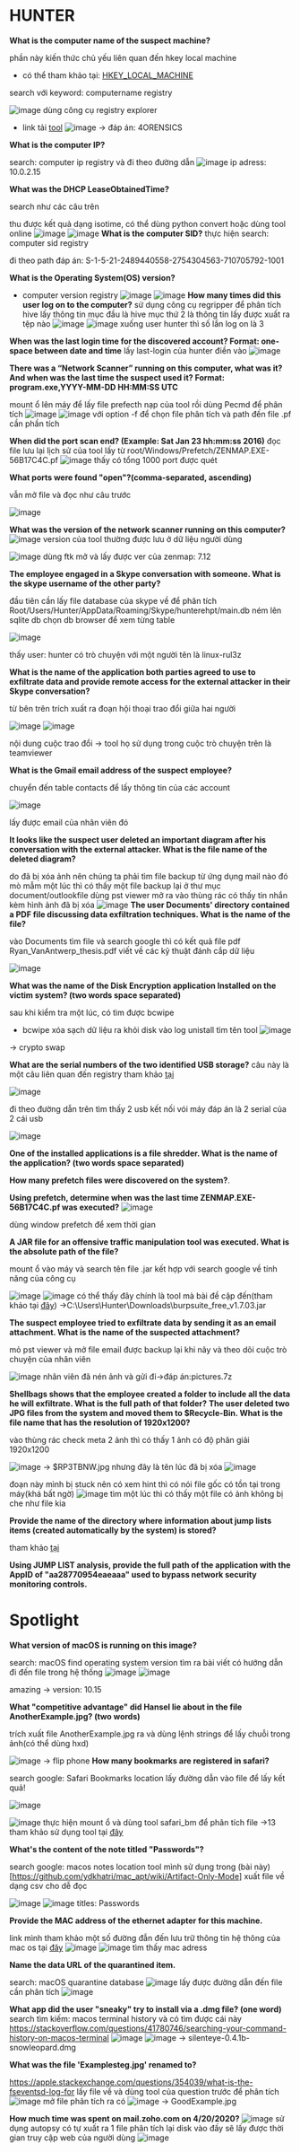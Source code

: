 # HUNTER
**What is the computer name of the suspect machine?**

phần này kiến thức chủ yếu liên quan đến hkey local machine
* có thể tham khảo tại: [HKEY_LOCAL_MACHINE](https://www.lifewire.com/hkey-local-machine-2625902)

search với keyword: computername registry

![image](https://user-images.githubusercontent.com/110059218/224646446-98b89045-7d76-4bf8-87d5-1c1a12e0c419.png)
dùng công cụ registry explorer

* link tải [tool](https://drive.google.com/file/d/19EW3ZJkz-Qac6Tt1r8suNgBOPAmGkDq1/view?usp=share_link)
![image](https://user-images.githubusercontent.com/110059218/224647405-db32fa7c-40a3-409e-8085-576be996f329.png)
-> đáp án: 4ORENSICS

**What is the computer IP?**

search: computer ip registry và đi theo đường dẫn
![image](https://user-images.githubusercontent.com/110059218/224649182-9347a8d2-8efb-4241-84f8-4a2400912f4b.png)
ip adress: 10.0.2.15

**What was the DHCP LeaseObtainedTime?**

search như các câu trên

thu được kết quả dạng isotime, có thể dùng python convert hoặc dùng tool online
![image](https://user-images.githubusercontent.com/110059218/224698308-6dd8c5b8-19a1-4a64-b9b2-9189809debff.png)
![image](https://user-images.githubusercontent.com/110059218/225620331-e107fa16-dfd3-4b68-809d-34f30d3ae779.png)
**What is the computer SID?**
thực hiện search: computer sid registry

đi theo path
đáp án: S-1-5-21-2489440558-2754304563-710705792-1001

**What is the Operating System(OS) version?**
* computer version registry
![image](https://user-images.githubusercontent.com/110059218/224754224-2b409d75-3259-4628-9ee7-4e875befaf12.png)
![image](https://user-images.githubusercontent.com/110059218/224754302-1c86c8cb-e474-43cf-98d6-cd0c2780f17c.png)
**How many times did this user log on to the computer?**
sử dụng công cụ regripper để phân tích hive lấy thông tin
mục đầu là hive mục thứ 2 là thông tin lấy được xuất ra tệp nào
![image](https://user-images.githubusercontent.com/110059218/224762692-b15cf90a-c543-4038-9677-eea99399b055.png)
![image](https://user-images.githubusercontent.com/110059218/224762750-54126572-78d8-4900-8a5f-af32b1dd7afa.png)
xuống user hunter thì số lần log on là 3

**When was the last login time for the discovered account? Format: one-space between date and time**
lấy last-login của hunter điền vào
![image](https://user-images.githubusercontent.com/110059218/224763723-4842afa0-0bd2-49c6-9fe5-1d49fbbe320e.png)

**There was a “Network Scanner” running on this computer, what was it? And when was the last time the suspect used it? Format: program.exe,YYYY-MM-DD HH:MM:SS UTC**

mount ổ lên máy để lấy file prefecth nạp của tool rồi dùng Pecmd để phân tích
![image](https://user-images.githubusercontent.com/110059218/225621414-2c0bbf8b-765a-47bc-88da-370c233dea54.png)
![image](https://user-images.githubusercontent.com/110059218/225622437-efbacf69-f290-4fa9-9e62-f4089d43bb4c.png)
với option -f để chọn file phân tích và path đến file .pf cần phần tích

**When did the port scan end? (Example: Sat Jan 23 hh:mm:ss 2016)**
đọc file lưu lại lịch sử của tool lấy từ root/Windows/Prefetch/ZENMAP.EXE-56B17C4C.pf
![image](https://user-images.githubusercontent.com/110059218/225643581-8f7558df-0f82-4ef4-a503-c46c6e9e0b13.png)
thấy có tổng 1000 port được quét

**What ports were found "open"?(comma-separated, ascending)**

vẫn mở file và đọc như câu trước 

![image](https://user-images.githubusercontent.com/110059218/225650626-61bc1d00-9856-4578-b1bc-ed4f4ac511e2.png)

**What was the version of the network scanner running on this computer?**
![image](https://user-images.githubusercontent.com/110059218/225650762-956f2972-0200-4e7c-a07e-884a6515c450.png)
version của tool thường được lưu ở dữ liệu người dùng

![image](https://user-images.githubusercontent.com/110059218/225650895-655857bb-bf7a-416a-a979-af35e1881b6f.png)
dùng ftk mở và lấy được ver của zenmap: 7.12

**The employee engaged in a Skype conversation with someone. What is the skype username of the other party?**

đầu tiên cần lấy file database của skype về để phân tích
Root/Users/Hunter/AppData/Roaming/Skype/hunterehpt/main.db
ném lên sqlite db chọn db browser để xem từng table

![image](https://user-images.githubusercontent.com/110059218/225661727-619ccae0-cc30-45b5-b0f4-aa9b17c0b0b2.png)

thấy user: hunter có trò chuyện với một người tên là linux-rul3z

**What is the name of the application both parties agreed to use to exfiltrate data and provide remote access for the external attacker in their Skype conversation?**
 
 từ bên trên trích xuất ra đoạn hội thoại trao đổi giữa hai người
 
![image](https://user-images.githubusercontent.com/110059218/225662342-65e57c48-eecd-4bfd-89df-b537b9d92b4f.png)
![image](https://user-images.githubusercontent.com/110059218/225662611-cf34c1d6-0656-471e-8fa0-d2a5c5bdd9e7.png)

nội dung cuộc trao đổi
-> tool họ sử dụng trong cuộc trò chuyện trên là teamviewer

**What is the Gmail email address of the suspect employee?**

chuyển đến table contacts để lấy thông tin của các account 

![image](https://user-images.githubusercontent.com/110059218/225664749-200797b0-9b58-44d4-a746-a6361abf57f9.png)

lấy được email của nhân viên đó

**It looks like the suspect user deleted an important diagram after his conversation with the external attacker. What is the file name of the deleted diagram?**

do đã bị xóa ảnh nên chúng ta phải tìm file backup từ ứng dụng mail nào đó
mò mẫm một lúc thì có thấy một file backup lại ở thư mục document/outlookfile
dùng pst viewer mở ra vào thùng rác có thấy tin nhắn kèm hình ảnh đã bị xóa
![image](https://user-images.githubusercontent.com/110059218/225678624-0e0d9ce2-8925-4d23-88fc-1ec37152c673.png)
**The user Documents' directory contained a PDF file discussing data exfiltration techniques. What is the name of the file?**

vào Documents tìm file và search google thì có kết quả file pdf Ryan_VanAntwerp_thesis.pdf viết về các kỹ thuật đánh cắp dữ liệu

![image](https://user-images.githubusercontent.com/110059218/225679290-8a060c55-5c3a-4693-a006-86e05c410755.png)

**What was the name of the Disk Encryption application Installed on the victim system? (two words space separated)**

sau khi kiểm tra một lúc, có tìm được bcwipe
* bcwipe xóa sạch dữ liệu ra khỏi disk
vào log unistall tìm tên tool 
![image](https://user-images.githubusercontent.com/110059218/225687787-06879332-6c6d-4eb9-86b4-2d1dd2e608e8.png)

-> crypto swap

**What are the serial numbers of the two identified USB storage?**
câu này là một câu liên quan đến registry
tham khảo [tại](https://whitehat.vn/threads/computer-forensics-trich-luc-cac-ket-noi-usb-da-gan-vao-may-tinh-cua-ban.13676/)

![image](https://user-images.githubusercontent.com/110059218/225688222-dd8ba65f-150c-4b8c-ade6-41b1f2e5ea1a.png)

đi theo đường dẫn trên tìm thấy 2 usb kết nối vói máy đáp án là 2 serial của 2 cái usb

![image](https://user-images.githubusercontent.com/110059218/225688433-d0b2b53c-90b6-4481-bc80-f07cf43ee4ef.png)

**One of the installed applications is a file shredder. What is the name of the application? (two words space separated)**

**How many prefetch files were discovered on the system?**.

**Using prefetch, determine when was the last time ZENMAP.EXE-56B17C4C.pf was executed?**
![image](https://user-images.githubusercontent.com/110059218/225945263-c7de3d7a-420a-4ac0-a793-eeeab56e85fd.png)

dùng window prefetch để xem thời gian

**A JAR file for an offensive traffic manipulation tool was executed. What is the absolute path of the file?**

mount ổ vào máy và search tên file .jar kết hợp với search google về tính năng của công cụ

![image](https://user-images.githubusercontent.com/110059218/225945518-7925f389-06d8-415e-8572-0579ef73fd37.png)
![image](https://user-images.githubusercontent.com/110059218/225945616-eb806f7a-70c3-48c9-ad3f-14189109efc0.png)
có thể thấy đây chính là tool mà bài đề cập đến(tham khảo tại [đây](https://viblo.asia/p/burp-suite-tro-thu-dac-luc-cho-tester-va-pentester-trong-kiem-tra-ung-dung-web-E375z4GWZGW))
->C:\Users\Hunter\Downloads\burpsuite_free_v1.7.03.jar

**The suspect employee tried to exfiltrate data by sending it as an email attachment. What is the name of the suspected attachment?**

mỏ pst viewer và mở file email được backup lại khi nãy và theo dõi cuộc trò chuyện của nhân viên

![image](https://user-images.githubusercontent.com/110059218/225949082-39581c03-f09f-4cd4-b663-fad8df46299b.png)
nhân viên đã nén ảnh và gửi đi->đáp án:pictures.7z

**Shellbags shows that the employee created a folder to include all the data he will exfiltrate. What is the full path of that folder?**
**The user deleted two JPG files from the system and moved them to $Recycle-Bin. What is the file name that has the resolution of 1920x1200?**

vào thùng rác check meta 2 ảnh thì có thấy 1 ảnh có độ phân giải 1920x1200

![image](https://user-images.githubusercontent.com/110059218/225954191-6fd480fa-16d8-4dca-b1ab-465eca2b5cd5.png)
-> $RP3TBNW.jpg
nhưng đây là tên lúc đã bị xóa 
![image](https://user-images.githubusercontent.com/110059218/225954936-596768ec-0102-482a-ad60-a861c8ab3a73.png)

đoạn này mình bị stuck nên có xem hint thì có nói file gốc có tồn tại trong máy(khá bất ngờ)
![image](https://user-images.githubusercontent.com/110059218/225970844-fcd9d54c-856f-4af4-af83-75ebbe544562.png)
tìm một lúc thì có thấy một file có ảnh không bị che như file kia

**Provide the name of the directory where information about jump lists items (created automatically by the system) is stored?**

tham khảo [tại](https://social.technet.microsoft.com/Forums/windows/en-US/900098c0-12d9-43c2-9368-45d28afe59c1/jump-list-traffic-automaticdestinationsms?forum=winserverGP)

**Using JUMP LIST analysis, provide the full path of the application with the AppID of "aa28770954eaeaaa" used to bypass network security monitoring controls.**

# Spotlight
**What version of macOS is running on this image?**

search: macOS find operating system version tìm ra bài viết có hướng dẫn đi đến file trong hệ thống
![image](https://user-images.githubusercontent.com/110059218/226003041-957e0528-3767-4c1e-b8a6-82a46ff2768d.png)
![image](https://user-images.githubusercontent.com/110059218/226003137-1542b461-5bf4-4a44-b79e-8505e79d69a2.png)

amazing -> version: 10.15

**What "competitive advantage" did Hansel lie about in the file AnotherExample.jpg? (two words)**

trích xuất file AnotherExample.jpg ra và dùng lệnh strings để lấy chuỗi trong ảnh(có thể dùng hxd)

![image](https://user-images.githubusercontent.com/110059218/226007338-587ec770-f520-4644-b428-78e3217378a5.png)
-> flip phone
**How many bookmarks are registered in safari?**

search google: Safari Bookmarks location lấy đường dẫn vào file để lấy kết quả!

![image](https://user-images.githubusercontent.com/110059218/226110553-1c500452-c329-45cd-8c17-276505bfc718.png)

![image](https://user-images.githubusercontent.com/110059218/226112745-74398bb8-c9d6-4dd5-a86e-be3effebac08.png)
thực hiện mount ổ và dùng tool safari_bm để phân tích file ->13
tham khảo sử dụng tool tại [đây](https://jafat.sourceforge.net/Analyzing_Safari_With_SFT.pdf)

**What's the content of the note titled "Passwords"?**

search google: macos notes location
tool mình sử dụng trong (bài này)[https://github.com/ydkhatri/mac_apt/wiki/Artifact-Only-Mode]
xuất file về dạng csv cho dễ đọc

![image](https://user-images.githubusercontent.com/110059218/226113978-b722733a-f858-4420-ab35-2bb12127fc3d.png)
![image](https://user-images.githubusercontent.com/110059218/226114001-f65e04a6-008e-410a-8d84-586d4061276f.png)
titles: Passwords

**Provide the MAC address of the ethernet adapter for this machine.**

link mình tham khảo một số đường đẫn đến lưu trữ thông tin hệ thông của mac os tại [đây](https://davidkoepi.wordpress.com/2013/07/06/macforensics4/)
![image](https://user-images.githubusercontent.com/110059218/226114103-4cc49a7c-f39d-42d9-84a3-717d47925169.png)
![image](https://user-images.githubusercontent.com/110059218/226114151-7b774f98-a57a-429a-8110-b49725b24adf.png)
tìm thấy mac adress

**Name the data URL of the quarantined item.**

search: macOS quarantine database
![image](https://user-images.githubusercontent.com/110059218/226114914-3f3b3642-d09f-4317-b707-544f30e80d03.png)
lấy được đường dẫn đến file cần phân tích
![image](https://user-images.githubusercontent.com/110059218/226114926-b5b09059-6d59-4ab3-a70a-9f0de839001d.png)

**What app did the user "sneaky" try to install via a .dmg file? (one word)**
search tìm kiếm: macos terminal history và có tìm được cái này
https://stackoverflow.com/questions/41780746/searching-your-command-history-on-macos-terminal
![image](https://user-images.githubusercontent.com/110059218/226115226-d1d6e5ed-ae18-4026-b93c-b950787889aa.png)
![image](https://user-images.githubusercontent.com/110059218/226115283-7f3b8aa7-4d8c-402e-8309-8fc48378d6d5.png)
-> silenteye-0.4.1b-snowleopard.dmg

**What was the file 'Examplesteg.jpg' renamed to?**

https://apple.stackexchange.com/questions/354039/what-is-the-fseventsd-log-for
lấy file về và dùng tool của question trước để phân tích
![image](https://user-images.githubusercontent.com/110059218/226119212-fbe163e9-bcd4-45b9-ac98-2b6a80080082.png)
mở file phân tích ra có
![image](https://user-images.githubusercontent.com/110059218/226119315-e2865b9c-1133-4a44-bcf9-31cd7e3cc7d9.png)
-> GoodExample.jpg

**How much time was spent on mail.zoho.com on 4/20/2020?**
![image](https://user-images.githubusercontent.com/110059218/226119624-460e8658-29af-48a7-9a9e-dcd18d44c481.png)
sử dụng autopsy có tự xuất ra 1 file phân tích lại disk vào đấy sẽ lấy được thời gian truy cập web của người dùng
![image](https://user-images.githubusercontent.com/110059218/226119829-ada4704b-2d1d-4015-8a8d-c2ac3f428cf0.png)

